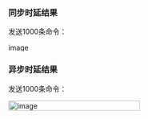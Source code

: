 ### 同步时延结果
发送1000条命令：

<img width="304" height="16" alt="image" src="https://github.com/user-attachments/assets/1560df62-f466-4dc3-8540-1e7a76e771f8" />


### 异步时延结果
发送1000条命令：

<img width="263" height="20" alt="image" src="https://github.com/user-attachments/assets/cb14d1e1-cf7d-415f-8496-535a2dc5e1d5" />
